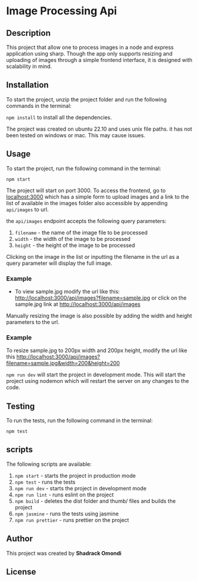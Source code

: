 # Image Processing Api
## Description
This project that allow one to process images in a node and express application using sharp. Though the app only supports resizing and uploading of images through a simple frontend interface, it is designed with scalability in mind.
## Installation
To start the project, unzip the project folder and run the following commands in the terminal:

```npm install``` to install all the dependencies.

The project was created on ubuntu 22.10 and uses unix file paths. it has not been tested on windows or mac. This may cause issues.

## Usage
To start the project, run the following command in the terminal:

```npm start```

The project will start on port 3000. To access the frontend, go to [localhost:3000](http://localhost:3000) which has a simple form to upload images and a link to the list of available in the images folder also accessible by appending `api/images` to url.

the `api/images` endpoint accepts the following query parameters:
1. `filename` - the name of the image file to be processed
2. `width` - the width of the image to be processed
3. `height` - the height of the image to be processed

Clicking on the image in the list or inputting the filename in the url as a query parameter will display the full image.

### Example
- To view sample.jpg modify the url like this: [http://localhost:3000/api/images?filename=sample.jpg](http://localhost:3000/api/images?filename=sample.jpg) or click on the sample.jpg link at [http://localhost:3000/api/images](http://localhost:3000/api/images)


Manually resizing the image is also possible by adding the width and height parameters to the url.

### Example
To resize sample.jpg to 200px width and 200px height, modify the url like this [http://localhost:3000/api/images?filename=sample.jpg&width=200&height=200](http://localhost:3000/api/images?filename=sample.jpg&width=200&height=200)

```npm run dev``` will start the project in development mode. This will start the project using nodemon which will restart the server on any changes to the code.

## Testing
To run the tests, run the following command in the terminal:

```npm test```

## scripts
The following scripts are available:
1. `npm start` - starts the project in production mode
2. `npm test` - runs the tests
3. `npm run dev` - starts the project in development mode
4. `npm run lint` - runs eslint on the project
5. `npm build` - deletes the dist folder and thumb/ files and builds the project
6. `npm jasmine` - runs the tests using jasmine
7. `npm run prettier` - runs prettier on the project

## Author
This project was created by **Shadrack Omondi**

## License
 



